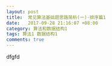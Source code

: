 ```yaml
---
layout: post
title:  常见算法基础题思路简析(一)-排序篇1
date:   2017-09-28 21:16:07 +08:00
category: 算法和数据结构1
tags: 算法1 数据结构1
comments: true
---
```

dfgfd
